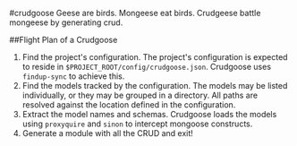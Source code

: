 #crudgoose
Geese are birds. Mongeese eat birds.  Crudgeese battle mongeese by generating
crud.

##Flight Plan of a Crudgoose

1. Find the project's configuration.  The project's configuration is expected to
reside in `$PROJECT_ROOT/config/crudgoose.json`.  Crudgoose uses `findup-sync`
to achieve this.
2. Find the models tracked by the configuration.  The models may be listed
individually, or they may be grouped in a directory.  All paths are resolved
against the location defined in the configuration.
3. Extract the model names and schemas.  Crudgoose loads the models using
`proxyquire` and `sinon` to intercept mongoose constructs.
4. Generate a module with all the CRUD and exit!
